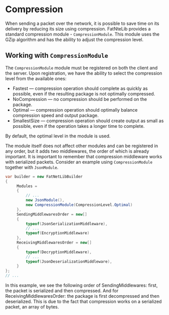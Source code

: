 ﻿# Compression

When sending a packet over the network, it is possible to save time on its delivery by reducing its size using
compression. FatNteLib provides a standard compression module - `CompressionModule`. This module uses the GZip algorithm
and
has the ability to adjust the compression level.

## Working with `CompressionModule`

The `CompressionModule` module must be registered on both the client and the server. Upon registration, we have the
ability to select the compression level from the available ones:

* Fastest — compression operation should complete as quickly as possible, even if the resulting package is not optimally
  compressed.
* NoCompression — no compression should be performed on the package.
* Optimal — compression operation should optimally balance compression speed and output package.
* SmallestSize — compression operation should create output as small as possible, even if the operation takes a longer
  time to complete.

By default, the optimal level in the module is used.

The module itself does not affect other modules and can be registered in any order, but it adds two middlewares, the
order of which is already important. It is important to remember that compression middleware works with serialized
packets. Consider an example using `CompressionModule` together with `JsonModule`.

```c#
var builder = new FatNetLibBuilder
{
     Modules =
     {
         // ...
         new JsonModule(),
         new CompressionModule(CompressionLevel.Optimal)
     },
     SendingMiddlewaresOrder = new[]
     {
         typeof(JsonSerializationMiddleware),
         // ...
         typeof(EncryptionMiddleware)
     },
     ReceivingMiddlewaresOrder = new[]
     {
         typeof(DecryptionMiddleware),
         // ...
         typeof(JsonDeserializationMiddleware),
     }
};
// ...
```

In this example, we see the following order of SendingMiddlewares: first, the packet is serialized and then compressed.
And for ReceivingMiddlewaresOrder: the package is first decompressed and then deserialized. This is due to the fact that
compression works on a serialized packet, an array of bytes.